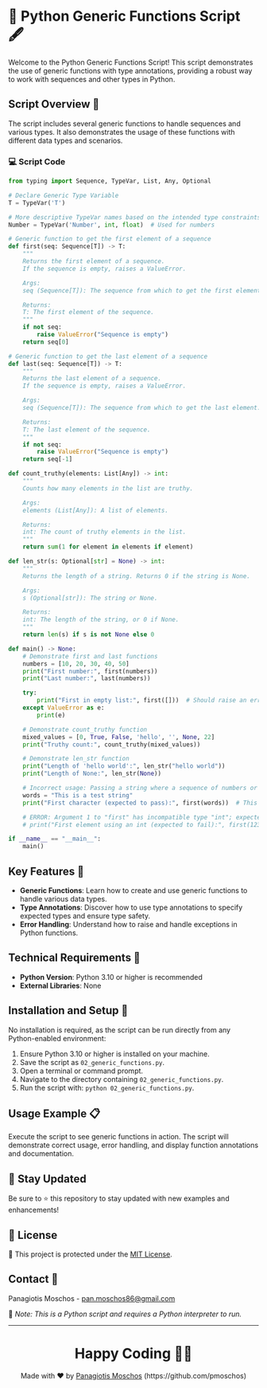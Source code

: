 # 📜 Python Generic Functions Script 🖋️

Welcome to the Python Generic Functions Script! This script demonstrates the use of generic functions with type annotations, providing a robust way to work with sequences and other types in Python.

## Script Overview 📘

The script includes several generic functions to handle sequences and various types. It also demonstrates the usage of these functions with different data types and scenarios.

### :computer: Script Code

```python
from typing import Sequence, TypeVar, List, Any, Optional

# Declare Generic Type Variable
T = TypeVar('T')

# More descriptive TypeVar names based on the intended type constraints
Number = TypeVar('Number', int, float)  # Used for numbers

# Generic function to get the first element of a sequence
def first(seq: Sequence[T]) -> T:
    """
    Returns the first element of a sequence.
    If the sequence is empty, raises a ValueError.

    Args:
    seq (Sequence[T]): The sequence from which to get the first element.

    Returns:
    T: The first element of the sequence.
    """
    if not seq:
        raise ValueError("Sequence is empty")
    return seq[0]

# Generic function to get the last element of a sequence
def last(seq: Sequence[T]) -> T:
    """
    Returns the last element of a sequence.
    If the sequence is empty, raises a ValueError.

    Args:
    seq (Sequence[T]): The sequence from which to get the last element.

    Returns:
    T: The last element of the sequence.
    """
    if not seq:
        raise ValueError("Sequence is empty")
    return seq[-1]

def count_truthy(elements: List[Any]) -> int:
    """
    Counts how many elements in the list are truthy.

    Args:
    elements (List[Any]): A list of elements.

    Returns:
    int: The count of truthy elements in the list.
    """
    return sum(1 for element in elements if element)

def len_str(s: Optional[str] = None) -> int:
    """
    Returns the length of a string. Returns 0 if the string is None.

    Args:
    s (Optional[str]): The string or None.

    Returns:
    int: The length of the string, or 0 if None.
    """
    return len(s) if s is not None else 0

def main() -> None:
    # Demonstrate first and last functions
    numbers = [10, 20, 30, 40, 50]
    print("First number:", first(numbers))
    print("Last number:", last(numbers))

    try:
        print("First in empty list:", first([]))  # Should raise an error
    except ValueError as e:
        print(e)

    # Demonstrate count_truthy function
    mixed_values = [0, True, False, 'hello', '', None, 22]
    print("Truthy count:", count_truthy(mixed_values))

    # Demonstrate len_str function
    print("Length of 'hello world':", len_str("hello world"))
    print("Length of None:", len_str(None))

    # Incorrect usage: Passing a string where a sequence of numbers or similar type expected
    words = "This is a test string"
    print("First character (expected to pass):", first(words))  # This is fine as strings are sequences

    # ERROR: Argument 1 to "first" has incompatible type "int"; expected "Sequence[Never]"  [arg-type]
    # print("First element using an int (expected to fail):", first(123))  # This should cause a type error

if __name__ == "__main__":
    main()
```

## Key Features 🌟

- **Generic Functions**: Learn how to create and use generic functions to handle various data types.
- **Type Annotations**: Discover how to use type annotations to specify expected types and ensure type safety.
- **Error Handling**: Understand how to raise and handle exceptions in Python functions.

## Technical Requirements 🔧

- **Python Version**: Python 3.10 or higher is recommended
- **External Libraries**: None

## Installation and Setup 🚀

No installation is required, as the script can be run directly from any Python-enabled environment:

1. Ensure Python 3.10 or higher is installed on your machine.
2. Save the script as `02_generic_functions.py`.
3. Open a terminal or command prompt.
4. Navigate to the directory containing `02_generic_functions.py`.
5. Run the script with: `python 02_generic_functions.py`.

## Usage Example 📋

Execute the script to see generic functions in action. The script will demonstrate correct usage, error handling, and display function annotations and documentation.

## 📢 Stay Updated

Be sure to ⭐ this repository to stay updated with new examples and enhancements!

## 📄 License
🔐 This project is protected under the [MIT License](https://mit-license.org/).


## Contact 📧
Panagiotis Moschos - pan.moschos86@gmail.com

🔗 *Note: This is a Python script and requires a Python interpreter to run.*

---
<h1 align=center>Happy Coding 👨‍💻 </h1>

<p align="center">
  Made with ❤️ by 
  <a href="https://www.linkedin.com/in/panagiotis-moschos" target="_blank">
  Panagiotis Moschos</a> (https://github.com/pmoschos)
</p>